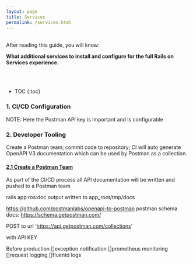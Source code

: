 ```yaml
---
layout: page
title: Services
permalink: /services.html
---
```

<div class="summary" markdown="1">
<br/>
After reading this guide, you will know:

<b>What additional services to install and configure for the full Rails on Services experience.</b>

<br/><br/>
</div>

* TOC
{:toc}

### 1. CI/CD Configuration

NOTE: Here the Postman API key is important and is configurable

### 2. Developer Tooling

Create a Postman team; commit code to repository; CI will auto generate OpenAPI V3 documentation which can be used by Postman as a collection.


#### [2.1 Create a Postman Team](#create-a-postman-team)

As part of the CI/CD process all API documentation will be written and pushed to a Postman team

rails app:ros:doc
output written to app_root/tmp/docs

https://github.com/postmanlabs/openapi-to-postman
postman schema docs: https://schema.getpostman.com/

POST to url 'https://api.getpostman.com/collections'

with API KEY


Before production
[]exception notification
[]prometheus monitoring
[]request logging
[]fluentd logs

